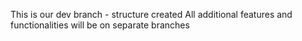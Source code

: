 This is our dev branch - structure created
All additional features and functionalities will be on separate branches